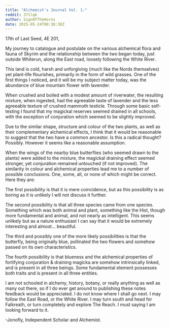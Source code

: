 ```yaml
---
title: "Alchemist's Journal Vol. 1:"
reddit: 371lqk
author: SignOfTheHorns
date: 2015-05-24T00:38:38Z
---
```


17th of Last Seed, 4E 201,

My journey to catalogue and postulate on the various alchemical flora and fauna of Skyrim and the relationship between the two began today, just outside Whiterun, along the East road, loosely following the White River.

This land is cold, harsh and unforgiving (much like the Nords themselves) yet plant-life flourishes, primarily in the form of wild grasses. One of the first things I noticed, and it will be my subject matter today, was the abundance of blue mountain flower with lavender.

When crushed and boiled with a modest amount of riverwater, the resulting mixture, when ingested, had the agreeable taste of lavender and the less agreeable texture of crushed mammoth testicle. Through some basic self-testing I found that my magickal reserves seemed drained in all schools, with the exception of conjuration which seemed to be slightly improved.

Due to the similar shape, structure and colour of the two plants, as well as their complementary alchemical effects, I think that it would be reasonable to suggest that the two have a common ancestor. Is this a radical thought? Possibly. However it seems like a reasonable assumption. 

When the wings of the nearby blue butterflies (who seemed drawn to the plants) were added to the mixture, the magickal draining effect seemed stronger, yet conjuration remained untouched (if not improved). The similarity in colour and alchemical properties lead me to a number of possible conclusions. One, some, all, or none of which might be correct. Here they are:

The first possibility is that it is mere coincidence, but as this possibility is as boring as it is unlikely I will not discuss it further.

The second possibility is that all three species came from one species. Something which was both animal and plant, something like the Hist, though more fundamental and animal, and not nearly as intelligent. This seems unlikely but as a nature enthusiast I can say that it would be extremely interesting and almost... beautiful.

The third and possibly one of the more likely possibilities is that the butterfly, being originally blue, pollinated the two flowers and somehow passed on its own characteristics.

The fourth possibility is that blueness and the alchemical properties of fortifying conjuration &amp; draining magicka are somehow intrinsically linked, and is present in all three beings. Some fundamental element possesses both traits and is present in all three entities.

I am not schooled in alchemy, history, botany, or really anything as well as many out there, so if I do ever get around to publishing these notes feedback would be appreciated. I do not know where I shall go next. I may follow the East Road, or the White River. I may turn south and head for Falkreath, or turn completely and explore The Reach. I must saying I am looking forward to it. 

-Jonofly, Independent Scholar and Alchemist.
